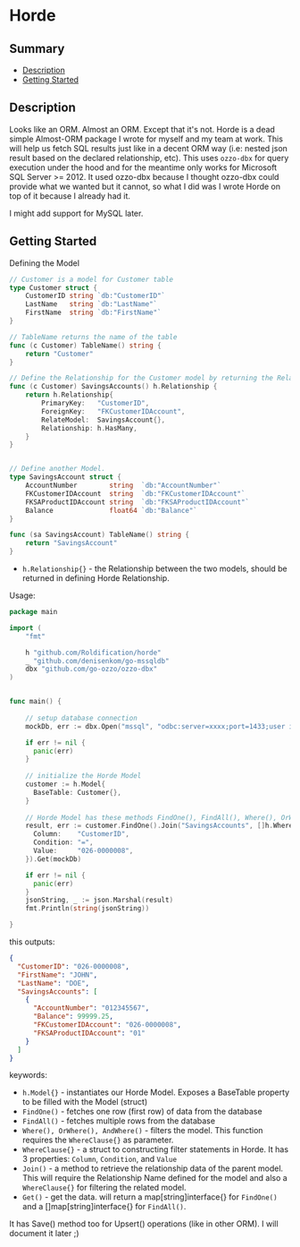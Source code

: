 # Horde


## Summary

- [Description](#description)
- [Getting Started](#getting-started)



## Description
Looks like an ORM. Almost an ORM. Except that it's not. Horde is a dead simple Almost-ORM package I wrote for myself and my team at work. This will help us
fetch SQL results just like in a decent ORM way (i.e: nested json result based on the declared relationship, etc).
This uses `ozzo-dbx` for query execution under the hood and for the meantime only works for Microsoft SQL Server >= 2012.
It used ozzo-dbx because I thought ozzo-dbx could provide what we wanted but it cannot, so what I did was I wrote Horde on top of it because I already had it.

I might add support for MySQL later.

## Getting Started


Defining the Model

```go
// Customer is a model for Customer table
type Customer struct {
	CustomerID string `db:"CustomerID"`
	LastName   string `db:"LastName"`
	FirstName  string `db:"FirstName"`
}

// TableName returns the name of the table
func (c Customer) TableName() string {
	return "Customer"
}

// Define the Relationship for the Customer model by returning the Relationship struct. The function name is the Relationship Name.
func (c Customer) SavingsAccounts() h.Relationship {
	return h.Relationship{
		PrimaryKey:   "CustomerID",
		ForeignKey:   "FKCustomerIDAccount",
		RelateModel:  SavingsAccount{},
		Relationship: h.HasMany,
	}
}


// Define another Model.
type SavingsAccount struct {
	AccountNumber        string  `db:"AccountNumber"`
	FKCustomerIDAccount  string  `db:"FKCustomerIDAccount"`
	FKSAProductIDAccount string  `db:"FKSAProductIDAccount"`
	Balance              float64 `db:"Balance"`
}

func (sa SavingsAccount) TableName() string {
	return "SavingsAccount"
}
```
- `h.Relationship{}` - the Relationship between the two models, should be returned in defining Horde Relationship.


Usage:

```go
package main

import (
	"fmt"

	h "github.com/Roldification/horde"
	_ "github.com/denisenkom/go-mssqldb"
	dbx "github.com/go-ozzo/ozzo-dbx"
)


func main() {
  
    // setup database connection
    mockDb, err := dbx.Open("mssql", "odbc:server=xxxx;port=1433;user id=xxxx;database=xxxx;password={xxx};")

    if err != nil {
      panic(err)
    }
    
    // initialize the Horde Model
    customer := h.Model{
      BaseTable: Customer{},
    }
    
    // Horde Model has these methods FindOne(), FindAll(), Where(), OrWhere(), AndWhere() and finally, Get()
    result, err := customer.FindOne().Join("SavingsAccounts", []h.WhereClause{}).Where(h.WhereClause{
      Column:    "CustomerID",
      Condition: "=",
      Value:     "026-0000008",
    }).Get(mockDb)

    if err != nil {
      panic(err)
    }
    jsonString, _ := json.Marshal(result)
    fmt.Println(string(jsonString))

}
```
this outputs:
```json
{
  "CustomerID": "026-0000008",
  "FirstName": "JOHN",
  "LastName": "DOE",
  "SavingsAccounts": [
    {
      "AccountNumber": "012345567",
      "Balance": 99999.25,
      "FKCustomerIDAccount": "026-0000008",
      "FKSAProductIDAccount": "01"
    }
  ]
}
```
keywords:
- `h.Model{}` - instantiates our Horde Model. Exposes a BaseTable property to be filled with the Model (struct)
- `FindOne()` - fetches one row (first row) of data from the database
- `FindAll()` - fetches multiple rows from the database
- `Where(), OrWhere(), AndWhere()` - filters the model. This function requires the `WhereClause{}` as parameter.
- `WhereClause{}` - a struct to constructing filter statements in Horde. It has 3 properties: `Column`, `Condition`, and `Value`
- `Join()` - a method to retrieve the relationship data of the parent model. This will require the Relationship Name defined for the model and also a `WhereClause{}`
for filtering the related model.
- `Get()` - get the data. will return a map[string]interface{} for `FindOne()` and a []map[string]interface{} for `FindAll()`.

It has Save() method too for Upsert() operations (like in other ORM). I will document it later ;)
